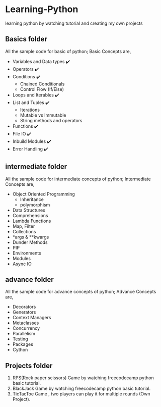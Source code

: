 # Learning-Python
learning python by watching tutorial and creating my own projects

## Basics folder 
  All the sample code for basic of python;
  Basic Concepts are,
  - Variables and Data types :heavy_check_mark:
  - Operators :heavy_check_mark:
  - Conditions :heavy_check_mark:
    - Chained Conditionals
    - Control Flow (If/Else)
  - Loops and Iterables :heavy_check_mark:
  - List and Tuples :heavy_check_mark:
    - Iterations
    - Mutable vs Immutable
    - String methods and operators
  - Functions :heavy_check_mark:
  - File IO :heavy_check_mark:
  - Inbuild Modules :heavy_check_mark:
  - Error Handling :heavy_check_mark:

## intermediate folder
  All the sample code for intermediate concepts of python;
  Intermediate Concepts are,
  - Object Oriented Programming
    - Inheritance
    - polymorphism
  - Data Structures
  - Comprehensions 
  - Lambda Functions
  - Map, Filter
  - Collections
  - *args & **kwargs
  - Dunder Methods
  - PIP
  - Environments
  - Modules
  - Async IO

## advance folder
  All the sample code for advance concepts of python;
  Advance Concepts are,
  - Decorators
  - Generators 
  - Context Managers
  - Metaclasses
  - Concurrency 
  - Parallelism 
  - Testing
  - Packages
  - Cython

##  Projects folder
  1. RPS(Rock paper scissors) Game by watching freecodecamp python basic tutorial.
  2. BlackJack Game by watching freecodecamp python basic tutorial.
  3. TicTacToe Game , two players can play it for multiple rounds (Own Project).
